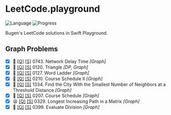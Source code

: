 # LeetCode.playground
![Language](https://img.shields.io/badge/Language-Swift%205.2-orange.svg)
![Progress](https://img.shields.io/badge/Progress-42%20%2F%201322%20=%203.18%25-orange.svg)

Bugen's LeetCode solutions in Swift Playground.
## Graph Problems
- [X] 🤨 [[Q]](https://leetcode.com/problems/network-delay-time/) [[S]](<./LeetCode.playground/Pages/743-Network%20Delay%20Time.xcplaygroundpage/Contents.swift>) 0743. Network Delay Time *[Graph]*
- [X] 🤨 [[Q]](https://leetcode.com/problems/triangle/) [[S]](<./LeetCode.playground/Pages/120-Triangle.xcplaygroundpage/Contents.swift>) 0120. Triangle *[DP, Graph]*
- [X] 🤨 [[Q]](https://leetcode.com/problems/word-ladder/) [[S]](<./LeetCode.playground/Pages/127-Word%20Ladder.xcplaygroundpage/Contents.swift>) 0127. Word Ladder *[Graph]*
- [X] 🤨 [[Q]](https://leetcode.com/problems/course-schedule-ii/) [[S]](<./LeetCode.playground/Pages/210-Course%20Schedule%20II.xcplaygroundpage/Contents.swift>) 0210. Course Schedule II *[Graph]*
- [X] 🤨 [[Q]](https://leetcode.com/problems/find-the-city-with-the-smallest-number-of-neighbors-at-a-threshold-distance/) [[S]](<./LeetCode.playground/Pages/1334-Find%20the%20City.xcplaygroundpage/Contents.swift>) 1334. Find the City With the Smallest Number of Neighbors at a Threshold Distance *[Graph]*
- [X] 🤨 [[Q]](https://leetcode.com/problems/course-schedule/) [[S]](<./LeetCode.playground/Pages/207-Course%20Schedule.xcplaygroundpage/Contents.swift>) 0207. Course Schedule *[Graph]*
- [X] 😫 [[Q]](https://leetcode.com/problems/longest-increasing-path-in-a-matrix/) [[S]](<./LeetCode.playground/Pages/329-Longest%20Increasing%20Path%20in%20a%20Matrix.xcplaygroundpage/Contents.swift>) 0329. Longest Increasing Path in a Matrix *[Graph]*
- [X] 🤨 [[Q]](https://leetcode.com/problems/evaluate-division/) [[S]](<./LeetCode.playground/Pages/399-Evaluate%20Division.xcplaygroundpage/Contents.swift>) 0399. Evaluate Division *[Graph]*
